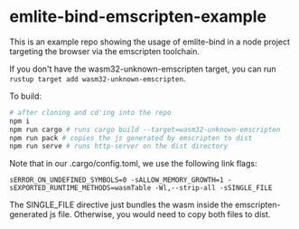 # emlite-bind-emscripten-example

This is an example repo showing the usage of emlite-bind in a node project targeting the browser via the emscripten toolchain.

If you don't have the wasm32-unknown-emscripten target, you can run `rustup target add wasm32-unknown-emscripten`.

To build:
```bash
# after cloning and cd'ing into the repo
npm i
npm run cargo # runs cargo build --target=wasm32-unknown-emscripten
npm run pack # copies the js generated by emscripten to dist
npm run serve # runs http-server on the dist directory
```

Note that in our .cargo/config.toml, we use the following link flags:
```
sERROR_ON_UNDEFINED_SYMBOLS=0 -sALLOW_MEMORY_GROWTH=1 -sEXPORTED_RUNTIME_METHODS=wasmTable -Wl,--strip-all -sSINGLE_FILE
```

The SINGLE_FILE directive just bundles the wasm inside the emscripten-generated js file. Otherwise, you would need to copy both files to dist.